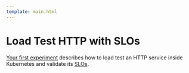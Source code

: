 ```yaml
---
template: main.html
---
```


# Load Test HTTP with SLOs

[Your first experiment](../getting-started/your-first-experiment.md) describes how to load test an HTTP service inside Kubernetes and validate its [SLOs](../getting-started/concepts.md#service-level-objectives).